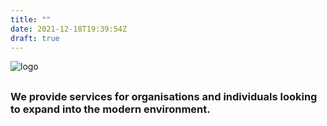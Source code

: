 ```yaml
---
title: ""
date: 2021-12-18T19:39:54Z
draft: true
---
```

![logo](/logo.svg)
## 
### We provide services for organisations and individuals looking to expand into the modern environment.

